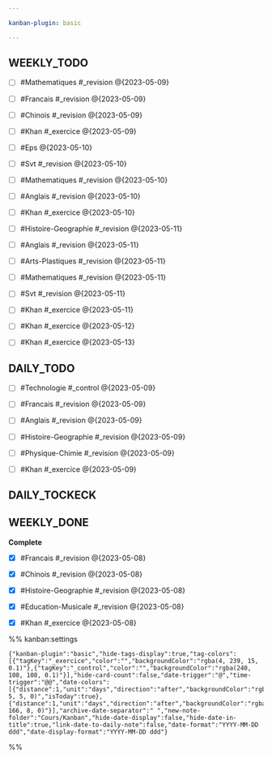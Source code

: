 ```yaml
---

kanban-plugin: basic

---
```


## WEEKLY_TODO

- [ ] #Mathematiques  #_revision @{2023-05-09}
- [ ] #Francais  #_revision @{2023-05-09}
- [ ] #Chinois #_revision @{2023-05-09}
- [ ] #Khan #_exercice @{2023-05-09}
- [ ] #Eps  @{2023-05-10}
- [ ] #Svt  #_revision @{2023-05-10}
- [ ] #Mathematiques #_revision @{2023-05-10}
- [ ] #Anglais #_revision @{2023-05-10}
- [ ] #Khan #_exercice @{2023-05-10}
- [ ] #Histoire-Geographie  #_revision @{2023-05-11}
- [ ] #Anglais  #_revision @{2023-05-11}
- [ ] #Arts-Plastiques  #_revision @{2023-05-11}
- [ ] #Mathematiques  #_revision @{2023-05-11}
- [ ] #Svt  #_revision @{2023-05-11}
- [ ] #Khan #_exercice @{2023-05-11}
- [ ] #Khan #_exercice @{2023-05-12}
- [ ] #Khan #_exercice @{2023-05-13}


## DAILY_TODO

- [ ] #Technologie #_control @{2023-05-09}
- [ ] #Francais #_revision @{2023-05-09}
- [ ] #Anglais  #_revision @{2023-05-09}
- [ ] #Histoire-Geographie  #_revision @{2023-05-09}
- [ ] #Physique-Chimie #_revision @{2023-05-09}
- [ ] #Khan #_exercice @{2023-05-09}


## DAILY_TOCKECK



## WEEKLY_DONE

**Complete**
- [x] #Francais #_revision @{2023-05-08}
- [x] #Chinois #_revision  @{2023-05-08}
- [x] #Histoire-Geographie #_revision  @{2023-05-08}
- [x] #Education-Musicale #_revision @{2023-05-08}
- [x] #Khan #_exercice @{2023-05-08}




%% kanban:settings
```
{"kanban-plugin":"basic","hide-tags-display":true,"tag-colors":[{"tagKey":"_exercice","color":"","backgroundColor":"rgba(4, 239, 15, 0.1)"},{"tagKey":"_control","color":"","backgroundColor":"rgba(240, 108, 108, 0.1)"}],"hide-card-count":false,"date-trigger":"@","time-trigger":"@@","date-colors":[{"distance":1,"unit":"days","direction":"after","backgroundColor":"rgba(242, 5, 5, 0)","isToday":true},{"distance":1,"unit":"days","direction":"after","backgroundColor":"rgba(251, 166, 8, 0)"}],"archive-date-separator":" ","new-note-folder":"Cours/Kanban","hide-date-display":false,"hide-date-in-title":true,"link-date-to-daily-note":false,"date-format":"YYYY-MM-DD ddd","date-display-format":"YYYY-MM-DD ddd"}
```
%%